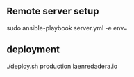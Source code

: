 ## Remote server setup

sudo ansible-playbook server.yml -e env=<environment>

## deployment

./deploy.sh production laenredadera.io
